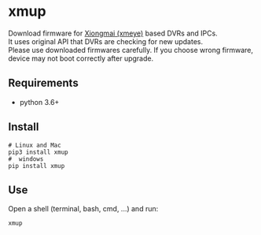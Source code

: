 # xmup

Download firmware for [Xiongmai (xmeye)](http://www.xiongmaitech.com/) based DVRs and IPCs.  
It uses original API that DVRs are checking for new updates.  
Please use downloaded firmwares carefully. If you choose wrong firmware, device may not boot correctly after upgrade.

## Requirements

- python 3.6+

## Install

```shell
# Linux and Mac
pip3 install xmup
#  windows
pip install xmup
```

## Use

Open a shell (terminal, bash, cmd, ...) and run:

```shell
xmup
```

